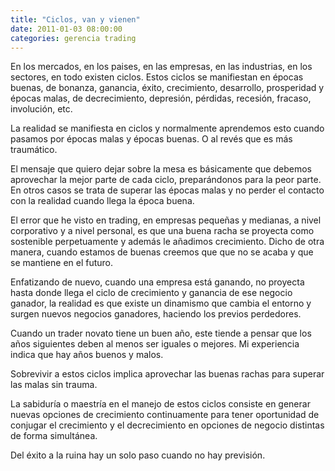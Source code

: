 ```yaml
---
title: "Ciclos, van y vienen"
date: 2011-01-03 08:00:00
categories: gerencia trading
---
```


En los mercados, en los paises, en las empresas, en las industrias, en los sectores, en todo existen ciclos. Estos ciclos se manifiestan en épocas buenas, de bonanza, ganancia, éxito, crecimiento, desarrollo, prosperidad y épocas malas, de decrecimiento, depresión, pérdidas, recesión, fracaso, involución, etc.

La realidad se manifiesta en ciclos y normalmente aprendemos esto cuando pasamos por épocas malas y épocas buenas. O al revés que es más traumático.

El mensaje que quiero dejar sobre la mesa es básicamente que debemos aprovechar la mejor parte de cada ciclo, preparándonos para la peor parte. En otros casos se trata de superar las épocas malas y no perder el contacto con la realidad cuando llega la época buena.

El error que he visto en trading, en empresas pequeñas y medianas, a nivel corporativo y a nivel personal, es que una buena racha se proyecta como sostenible perpetuamente y además le añadimos crecimiento. Dicho de otra manera, cuando estamos de buenas creemos que que no se acaba y que se mantiene en el futuro.

Enfatizando de nuevo, cuando una empresa está ganando, no proyecta hasta donde llega el ciclo de crecimiento y ganancia de ese negocio ganador, la realidad es que existe un dinamismo que cambia el entorno y surgen nuevos negocios ganadores, haciendo los previos perdedores.

Cuando un trader novato tiene un buen año, este tiende a pensar que los años siguientes deben al menos ser iguales o mejores. Mi experiencia indica que hay años buenos y malos.

Sobrevivir a estos ciclos implica aprovechar las buenas rachas para superar las malas sin trauma.

La sabiduría o maestría en el manejo de estos ciclos consiste en generar nuevas opciones de crecimiento continuamente para tener oportunidad de conjugar el crecimiento y el decrecimiento en opciones de negocio distintas de forma simultánea.

Del éxito a la ruina hay un solo paso cuando no hay previsión.
